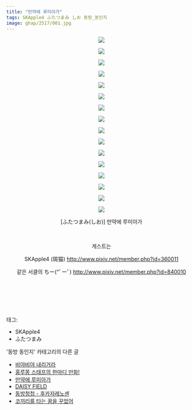 ```yaml
---
title: "만약에 루미아가"
tags: SKApple4 ふたつまみ しお 동방_동인지
image: ghap/2517/001.jpg
---
```

<div class="article">
<p style="text-align: center; clear: none; float: none;"><img src="{{ site.nasurl }}/ghap/2517/001.jpg"/></p>
<p style="text-align: center; clear: none; float: none;"><img src="{{ site.nasurl }}/ghap/2517/002.jpg"/></p>
<p style="text-align: center; clear: none; float: none;"><img src="{{ site.nasurl }}/ghap/2517/003.jpg"/></p>
<p style="text-align: center; clear: none; float: none;"><img src="{{ site.nasurl }}/ghap/2517/004.jpg"/></p>
<p style="text-align: center; clear: none; float: none;"><img src="{{ site.nasurl }}/ghap/2517/005.jpg"/></p>
<p style="text-align: center; clear: none; float: none;"><img src="{{ site.nasurl }}/ghap/2517/006.jpg"/></p>
<p style="text-align: center; clear: none; float: none;"><img src="{{ site.nasurl }}/ghap/2517/007.jpg"/></p>
<p style="text-align: center; clear: none; float: none;"><img src="{{ site.nasurl }}/ghap/2517/008.jpg"/></p>
<p style="text-align: center; clear: none; float: none;"><img src="{{ site.nasurl }}/ghap/2517/009.jpg"/></p>
<p style="text-align: center; clear: none; float: none;"><img src="{{ site.nasurl }}/ghap/2517/010.jpg"/></p>
<p style="text-align: center; clear: none; float: none;"><img src="{{ site.nasurl }}/ghap/2517/011.jpg"/></p>
<p style="text-align: center; clear: none; float: none;"><img src="{{ site.nasurl }}/ghap/2517/012.jpg"/></p>
<p style="text-align: center; clear: none; float: none;"><img src="{{ site.nasurl }}/ghap/2517/013.jpg"/></p>
<p style="text-align: center; clear: none; float: none;"><img src="{{ site.nasurl }}/ghap/2517/014.jpg"/></p>
<p style="text-align: center; clear: none; float: none;"><img src="{{ site.nasurl }}/ghap/2517/015.jpg"/></p>
<p style="text-align: center; clear: none; float: none;"><img src="{{ site.nasurl }}/ghap/2517/016.jpg"/></p>
<p style="text-align: center; clear: none; float: none;">[ふたつまみ(しお)] 만약에 루미아가</p>
<p style="text-align: center; clear: none; float: none;"><br/></p>
<p style="text-align: center; clear: none; float: none;">게스트는</p>
<p style="text-align: center; clear: none; float: none;">SKApple4 (斑猫) <a class="tx-link" href="http://www.pixiv.net/member.php?id=360011" target="_blank">http://www.pixiv.net/member.php?id=360011</a></p>
<p style="text-align: center; clear: none; float: none;">같은 서클의 ちー(*ﾟーﾟ) <a class="tx-link" href="http://www.pixiv.net/member.php?id=840010" target="_blank">http://www.pixiv.net/member.php?id=840010</a></p>
<p style="text-align: center; clear: none; float: none;"><br/></p>
<p style="text-align: center; clear: none; float: none;"><br/></p>
<p><br/></p>
</div><div class="tagTrail">
<p>태그: </p>
<ul>
<li>SKApple4</li>
<li>ふたつまみ</li>
</ul>
</div><div class="another">
<p>'동방 동인지' 카테고리의 다른 글</p>
<ul>
<li><a href="/2016-10-10-ghap_2523">비야비야 내리거라</a></li>
<li><a href="/2016-10-09-ghap_2518">홍루몽 스태프의 한마디 만화!</a></li>
<li><a href="/2016-10-09-ghap_2517">만약에 루미아가</a></li>
<li><a href="/2016-10-09-ghap_2516">DAISY FIELD</a></li>
<li><a href="/2016-10-09-ghap_2515">동방청첩 - 후카자레노센</a></li>
<li><a href="/2016-10-09-ghap_2513">코끼리를 타는 꿈을 꾸었어</a></li>
</ul>
</div><div class="cb_module cb_fluid">
<div class="cb_wrt cb_profile">
</div><!-- commentList close -->
</div>
